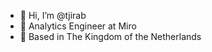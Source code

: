 - 👋 Hi, I’m @tjirab
- 🏢 Analytics Engineer at Miro
- 📍 Based in The Kingdom of the Netherlands

<!---
tjirab/tjirab is a ✨ special ✨ repository because its `README.md` (this file) appears on your GitHub profile.
You can click the Preview link to take a look at your changes.
--->
